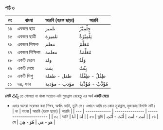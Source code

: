 ### পাঠ ৩

| নং  | বাংলা         | আরবি (হরফ ছাড়া) | আরবি                    |
| --- | ------------- | --------------- | ----------------------- |
| ৪৪  | একজন ছাত্র    | تلميز           | جِلْمِيْزٌ              |
| ৪৫  | একজন ছাত্রী   | تلميزة          | تِلْمِيْزَةٌ            |
| ৪৬  | একজন শিক্ষক   | معلم            | مُعَلَّمٌ               |
| ৪৭  | একজন শিক্ষিকা | معلمة           | مُعَلِّمَةٌ             |
| ৪৮  | একটি ছেলে     | ولد             | وَلَدٌ                  |
| ৪৯  | একটি মেয়ে     | بنت             | بِنْتٌ                  |
| ৫০  | একটি শিশু     | طفل - طفلة      | طِفْلٌ - طِفْلَةٌ       |
| ৫১  | ভদ্র, সভ্য    | مؤدب - مؤدبة    | مُؤَدَّبٌ - مُؤَدَّبَةٌ |

**নোট** **بِنْتٌ** তে গোলতা না থাকা সত্যেও এটা মুয়ান্নাস যেহেতু এর অর্থ **একটি মেয়ে**

- এবার আমরা সম্বোধন করা শিখব, অর্থাৎ আমি, তুমি সে। এখানে আমি তে কোন মুয়ান্নাস, মুজাক্কার বিভক্তি নাই।
  | নং | বাংলা | আরবি (হরফ ছাড়া) | আরবি |
  | --- | ------------- | --------------- | ----------------------- |
  | ৫২ | আমি | أنا | أنا |
  | ৫৩ | তুমি | أنت - أنت | أَنْتَ - أَنْتِ |
  | ৫৪ | সে | هو - هي | هُوَ - هِيَ |
